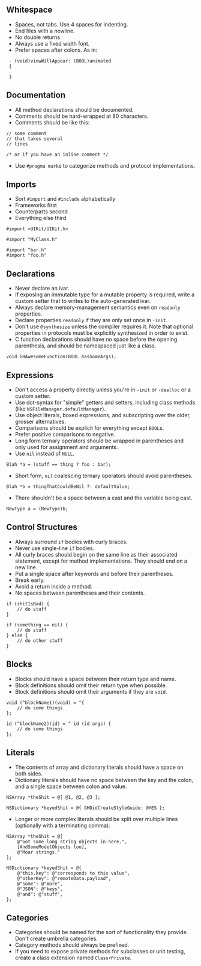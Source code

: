 ## Whitespace

 * Spaces, not tabs. Use 4 spaces for indenting.
 * End files with a newline.
 * No double returns.
 * Always use a fixed width font.
 * Prefer spaces after colons. As in:

```objc
 - (void)viewWillAppear: (BOOL)animated
 {

 }
```

## Documentation

 * All method declarations should be documented.
 * Comments should be hard-wrapped at 80 characters.
 * Comments should be like this:

```objc
// some comment
// that takes several
// lines

/* or if you have an inline comment */
```

 * Use `#pragma mark`s to categorize methods and protocol implementations.

## Imports

 * Sort `#import` and `#include` alphabetically
 * Frameworks first
 * Counterparts second
 * Everything else third

```objc
#import <UIKit/UIKit.h>

#import "MyClass.h"

#import "bar.h"
#import "foo.h"
```

## Declarations

 * Never declare an ivar.
 * If exposing an immutable type for a mutable property is required, write a custom setter that to writes to the auto-generated ivar.
 * Always declare memory-management semantics even on `readonly` properties.
 * Declare properties `readonly` if they are only set once in `-init`.
 * Don't use `@synthesize` unless the compiler requires it. Note that optional properties in protocols must be explicitly synthesized in order to exist.
 * C function declarations should have no space before the opening parenthesis, and should be namespaced just like a class.

```objc
void GHAwesomeFunction(BOOL hasSomeArgs);
```

## Expressions

 * Don't access a property directly unless you're in `-init` or `-dealloc` or a custom setter.
 * Use dot-syntax for "simple" getters and setters, including class methods (like `NSFileManager.defaultManager`).
 * Use object literals, boxed expressions, and subscripting over the older, grosser alternatives.
 * Comparisons should be explicit for everything except `BOOL`s.
 * Prefer positive comparisons to negative.
 * Long form ternary operators should be wrapped in parentheses and only used for assignment and arguments.
 * Use `nil` instead of `NULL`.

```objc
Blah *a = (stuff == thing ? foo : bar);
```

* Short form, `nil` coalescing ternary operators should avoid parentheses.

```objc
Blah *b = thingThatCouldBeNil ?: defaultValue;
```

 * There shouldn't be a space between a cast and the variable being cast.

``` objc
NewType a = (NewType)b;
```

## Control Structures

 * Always surround `if` bodies with curly braces.
 * Never use single-line `if` bodies.
 * All curly braces should begin on the same line as their associated statement, except for method implementations. They should end on a new line.
 * Put a single space after keywords and before their parentheses.
 * Break early.
 * Avoid a return inside a method.
 * No spaces between parentheses and their contents.

```objc
if (shitIsBad) {
	// do stuff
}

if (something == nil) {
	// do stuff
} else {
	// do other stuff
}
```

## Blocks

 * Blocks should have a space between their return type and name.
 * Block definitions should omit their return type when possible.
 * Block definitions should omit their arguments if they are `void`.

```objc
void (^blockName1)(void) = ^{
    // do some things
};

id (^blockName2)(id) = ^ id (id args) {
    // do some things
};
```

## Literals

 * The contents of array and dictionary literals should have a space on both sides.
 * Dictionary literals should have no space between the key and the colon, and a single space between colon and value.

``` objc
NSArray *theShit = @[ @1, @2, @3 ];

NSDictionary *keyedShit = @{ GHDidCreateStyleGuide: @YES };
```

 * Longer or more complex literals should be split over multiple lines (optionally with a terminating comma):

``` objc
NSArray *theShit = @[
    @"Got some long string objects in here.",
    [AndSomeModelObjects too],
    @"Moar strings."
];

NSDictionary *keyedShit = @{
    @"this.key": @"corresponds to this value",
    @"otherKey": @"remoteData.payload",
    @"some": @"more",
    @"JSON": @"keys",
    @"and": @"stuff",
};
```

## Categories

 * Categories should be named for the sort of functionality they provide. Don't create umbrella categories.
 * Category methods should always be prefixed.
 * If you need to expose private methods for subclasses or unit testing, create a class extension named `Class+Private`.
